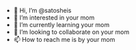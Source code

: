 - 👋 Hi, I’m @satosheis
- 👀 I’m interested in your mom
- 🌱 I’m currently learning your mom
- 💞️ I’m looking to collaborate on your mom
- 📫 How to reach me is by your mom

<!---
satosheis/satosheis is a ✨ special ✨ repository because its `README.md` (this file) appears on your GitHub profile.
You can click the Preview link to take a look at your changes.
--->
